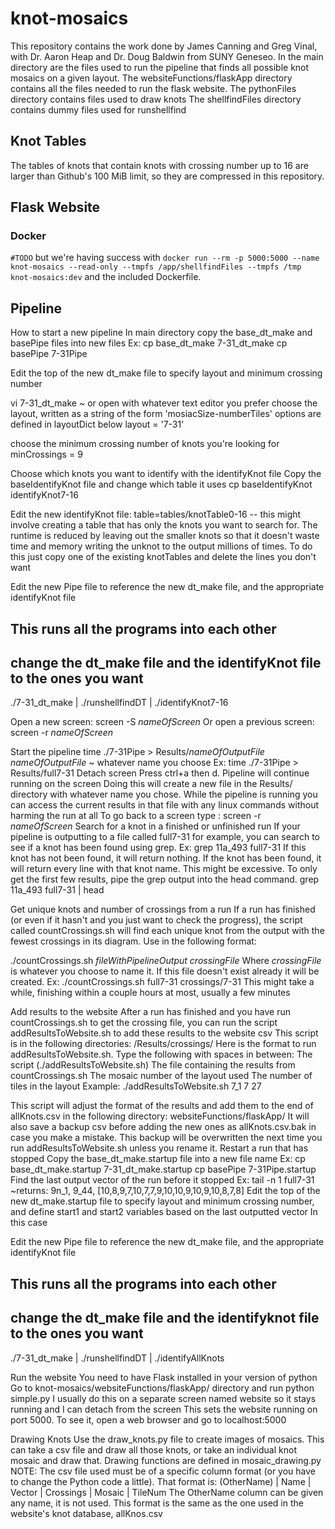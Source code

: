 # knot-mosaics

This repository contains the work done by James Canning and Greg Vinal, with Dr. Aaron Heap and Dr. Doug Baldwin from SUNY Geneseo.
In the main directory are the files used to run the pipeline that finds all possible knot mosaics on a given layout.
The websiteFunctions/flaskApp directory contains all the files needed to run the flask website.
The pythonFiles directory contains files used to draw knots
The shellfindFiles directory contains dummy files used for runshellfind

## Knot Tables

The tables of knots that contain knots with crossing number up to 16 are larger than Github's 100 MiB limit, so they are compressed in this repository.
## Flask Website

### Docker

`#TODO` but we're having success with `docker run --rm -p 5000:5000 --name knot-mosaics --read-only --tmpfs /app/shellfindFiles --tmpfs /tmp knot-mosaics:dev` and the included Dockerfile.

## Pipeline

How to start a new pipeline
In main directory copy the base_dt_make and basePipe files into new files
Ex: 
cp base_dt_make 7-31_dt_make
cp basePipe 7-31Pipe

Edit the top of the new dt_make file to specify layout and minimum crossing number 

vi 7-31_dt_make ~ or open with whatever text editor you prefer
choose the layout, written as a string of the form 'mosiacSize-numberTiles'
options are defined in layoutDict below
layout = '7-31'

choose the minimum crossing number of knots you're looking for
minCrossings = 9

Choose which knots you want to identify with the identifyKnot file
Copy the baseIdentifyKnot file and change which table it uses
cp baseIdentifyKnot identifyKnot7-16

Edit the new identifyKnot file:
table=tables/knotTable0-16
-- this might involve creating a table that has only the knots you want to search for. The runtime is reduced by leaving out the smaller knots so that it doesn't waste time and memory writing the unknot to the output millions of times. To do this just copy one of the existing knotTables and delete the lines you don't want



Edit the new Pipe file to reference the new dt_make file, and the appropriate identifyKnot file

## This runs all the programs into each other

## change the dt_make file and the identifyKnot file to the ones you want
./7-31_dt_make | ./runshellfindDT | ./identifyKnot7-16

Open a new screen: screen -S _nameOfScreen_
Or open a previous screen: screen -r _nameOfScreen_

Start the pipeline
time ./7-31Pipe > Results/_nameOfOutputFile_
_nameOfOutputFile_ ~ whatever name you choose
Ex: time ./7-31Pipe > Results/full7-31
Detach screen 
Press ctrl+a then d. Pipeline will continue running on the screen
Doing this will create a new file in the Results/ directory with whatever name you chose. While the pipeline is running you can access the current results in that file with any linux commands without harming the run at all
To go back to a screen type :
	screen -r _nameOfScreen_
Search for a knot in a finished or unfinished run
If your pipeline is outputting to a file called full7-31 for example, you can search to see if a knot has been found using grep.
Ex:
grep 11a_493 full7-31
If this knot has not been found, it will return nothing. If the knot has been found, it will return every line with that knot name. This might be excessive. To only get the first few results, pipe the grep output into the head command.
grep 11a_493 full7-31 | head

Get unique knots and number of crossings from a run
If a run has finished (or even if it hasn't and you just want to check the progress), the script called countCrossings.sh will find each unique knot from the output with the fewest crossings in its diagram. Use in the following format:

./countCrossings.sh _fileWithPipelineOutput_ _crossingFile_
Where _crossingFile_ is whatever you choose to name it. If this file doesn't exist already it will be created. Ex:
./countCrossings.sh full7-31 crossings/7-31
This might take a while, finishing within a couple hours at most, usually a few minutes

Add results to the website 
After a run has finished and you have run countCrossings.sh to get the crossing file, you can run the script addResultsToWebsite.sh to add these results to the website csv
This script is in the following directories: 
/Results/crossings/ 
Here is the format to run addResultsToWebsite.sh. Type the following with spaces in between:
The script (./addResultsToWebsite.sh)
The file containing the results from countCrossings.sh
The mosaic number of the layout used
The number of tiles in the layout
Example: 
	./addResultsToWebsite.sh 7_1 7 27

This script will adjust the format of the results and add them to the end of allKnots.csv in the following directory: websiteFunctions/flaskApp/
It will also save a backup csv before adding the new ones as allKnots.csv.bak in case you make a mistake. This backup will be overwritten the next time you run addResultsToWebsite.sh unless you rename it.
Restart a run that has stopped
Copy the base_dt_make.startup file into a new file name
Ex: 
cp base_dt_make.startup 7-31_dt_make.startup
cp basePipe 7-31Pipe.startup
Find the last output vector of the run before it stopped
Ex:
tail -n 1 full7-31
~returns: 9n_1, 9_44, [10,8,9,7,10,7,7,9,10,10,9,10,9,10,8,7,8]
Edit the top of the new dt_make.startup file to specify layout and minimum crossing number, and define start1 and start2 variables based on the last outputted vector
In this case

Edit the new Pipe file to reference the new dt_make file, and the appropriate identifyKnot file

## This runs all the programs into each other

## change the dt_make file and the identifyknot file to the ones you want
./7-31_dt_make | ./runshellfindDT | ./identifyAllKnots


Run the website
You need to have Flask installed in your version of python
Go to knot-mosaics/websiteFunctions/flaskApp/ directory and run 
python simple.py
I usually do this on a separate screen named website so it stays running and I can detach from the screen
This sets the website running on port 5000. To see it, open a web browser and go to 
localhost:5000

Drawing Knots
Use the draw_knots.py file to create images of mosaics. This can take a csv file and draw all those knots, or take an individual knot mosaic and draw that. Drawing functions are defined in mosaic_drawing.py
NOTE: The csv file used must be of a specific column format (or you have to change the Python code a little). That format is:
(OtherName)  |  Name  |  Vector  |  Crossings  |  Mosaic  |  TileNum
The OtherName column can be given any name, it is not used. This format is the same as the one used in the website's knot database, allKnos.csv

